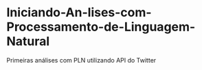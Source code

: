 # Iniciando-An-lises-com-Processamento-de-Linguagem-Natural
Primeiras análises com PLN utilizando API do Twitter
